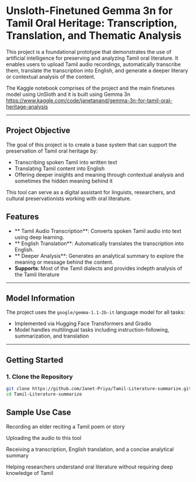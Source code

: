 # Unsloth-Finetuned Gemma 3n for Tamil Oral Heritage: Transcription, Translation, and Thematic Analysis
This project is a foundational prototype that demonstrates the use of artificial intelligence for preserving and analyzing Tamil oral literature. It enables users to upload Tamil audio recordings, automatically transcribe them, translate the transcription into English, and generate a deeper literary or contextual analysis of the content.

The Kaggle notebook comprises of the project and the main finetunes model using UnSloth and it is built using Gemma 3n
https://www.kaggle.com/code/janetanand/gemma-3n-for-tamil-oral-heritage-analysis

---

##  Project Objective

The goal of this project is to create a base system that can support the preservation of Tamil oral heritage by:
- Transcribing spoken Tamil into written text
- Translating Tamil content into English
- Offering deeper insights and meaning through contextual analysis and sometimes the hidden meaning behind it

This tool can serve as a digital assistant for linguists, researchers, and cultural preservationists working with oral literature.


## Features

- ** Tamil Audio Transcription**: Converts spoken Tamil audio into text using deep learning.
- ** English Translation**: Automatically translates the transcription into English.
- ** Deeper Analysis**: Generates an analytical summary to explore the meaning or message behind the content.
- **Supports**: Most of the Tamil dialects and provides indepth analysis of the Tamil literature

---

## Model Information

The project uses the `google/gemma-1.1-2b-it` language model for all tasks:
- Implemented via Hugging Face Transformers and Gradio
- Model handles multilingual tasks including instruction-following, summarization, and translation

---

##  Getting Started

### 1. Clone the Repository

```bash
git clone https://github.com/Janet-Priya/Tamil-Literature-summarize.git
cd Tamil-Literature-summarize
```
## Sample Use Case
Recording an elder reciting a Tamil poem or story

Uploading the audio to this tool

Receiving a transcription, English translation, and a concise analytical summary

Helping researchers understand oral literature without requiring deep knowledge of Tamil



